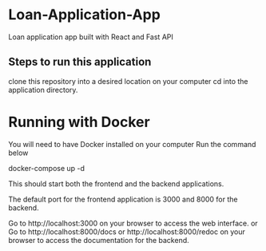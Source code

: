 # Loan-Application-App
Loan application app built with React and Fast API

## Steps to run this application
clone this repository into a desired location on your computer
cd into the application directory.

# Running with Docker
You will need to have Docker installed on your computer
Run the command below

docker-compose up -d

This should start both the frontend and the backend applications.

The default port for the frontend application is 3000 and 8000 for the backend.

Go to http://localhost:3000 on your browser to access the web interface.
or
Go to http://localhost:8000/docs or http://localhost:8000/redoc on your browser to access the documentation for the backend.
